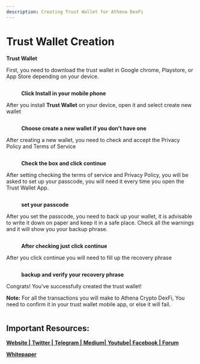 ```yaml
---
description: Creating Trust Wallet for Athena DexFi
---
```


# Trust Wallet Creation

**Trust Wallet**

First, you need to download the trust wallet in Google chrome, Playstore, or App Store depending on your device.

<figure><img src="../../../../.gitbook/assets/photo_2022-12-12_14-18-00.jpg" alt=""><figcaption><p><strong>Click Install in your mobile phone</strong></p></figcaption></figure>

After you install **Trust Wallet** on your device, open it and select create new wallet

<figure><img src="../../../../.gitbook/assets/photo_2022-12-12_14-17-59 (4).jpg" alt=""><figcaption><p><strong>Choose create a new wallet if you don't have one</strong></p></figcaption></figure>

After creating a new wallet, you need to check and accept the Privacy Policy and Terms of Service

<figure><img src="../../../../.gitbook/assets/photo_2022-12-12_14-17-59 (2).jpg" alt=""><figcaption><p><strong>Check the box and click continue</strong></p></figcaption></figure>

After setting checking the terms of service and Privacy Policy, you will be asked to set up your passcode, you will need it every time you open the Trust Wallet App.

<figure><img src="../../../../.gitbook/assets/photo_2022-12-12_14-17-59.jpg" alt=""><figcaption><p><strong>set your passcode</strong></p></figcaption></figure>

After you set the passcode, you need to back up your wallet, it is advisable to write it down on paper and keep it in a safe place. Check all the warnings and it will show you your backup phrase.

<figure><img src="../../../../.gitbook/assets/photo_2022-12-12_14-17-58 (2).jpg" alt=""><figcaption><p><strong>After checking just click continue</strong></p></figcaption></figure>

After you click continue you will need to fill up the recovery phrase

<figure><img src="../../../../.gitbook/assets/image (23).png" alt=""><figcaption><p><strong>backup and verify your recovery phrase</strong></p></figcaption></figure>



Congrats! You've successfully created the trust wallet!

**Note:** For all the transactions you will make to Athena Crypto DexFi, You need to confirm it in your trust wallet mobile app, or else it will fail.

<figure><img src="../../../../.gitbook/assets/photo_2022-12-12_14-17-57.jpg" alt=""><figcaption></figcaption></figure>

## Important Resources:

[**Website |** ](https://athenadexfi.io/)[**Twitter |** ](https://twitter.com/AthenaDexFi)[**Telegram |** ](https://t.me/AthenaCryptoBankGroup)[**Medium|** ](https://medium.com/@AthenaDexFi)[**Youtube|** ](https://www.youtube.com/@AthenaDexFi)[**Facebook |**  ](https://www.facebook.com/AthenaDexFi)[**Forum**](https://forum.athenacryptobank.io/)

[**Whitepaper**](https://athenacryptobank.io/doc/WHITEPAPER\_ATHENA\_CRYPTO\_BANK.pdf)

